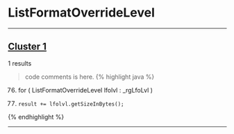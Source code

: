 # ListFormatOverrideLevel

***

## [Cluster 1](./1)
1 results
> code comments is here.
{% highlight java %}
76. for ( ListFormatOverrideLevel lfolvl : _rgLfoLvl )
77.     result += lfolvl.getSizeInBytes();
{% endhighlight %}

***

